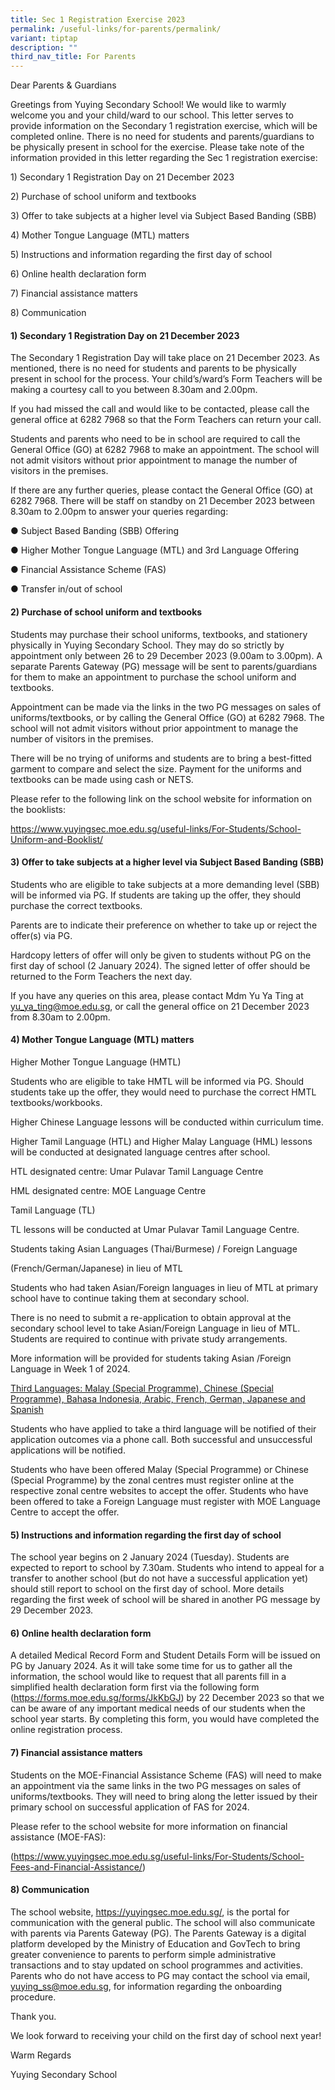 ```yaml
---
title: Sec 1 Registration Exercise 2023
permalink: /useful-links/for-parents/permalink/
variant: tiptap
description: ""
third_nav_title: For Parents
---
```

<p>Dear Parents &amp; Guardians</p><p></p><p>Greetings from Yuying Secondary School! We would like to warmly welcome you and your child/ward to our school. This letter serves to provide information on the Secondary 1 registration exercise, which will be completed online. There is no need for students and parents/guardians to be physically present in school for the exercise. Please take note of the information provided in this letter regarding the Sec 1 registration exercise:</p><p>1) Secondary 1 Registration Day on 21 December 2023</p><p>2) Purchase of school uniform and textbooks</p><p>3) Offer to take subjects at a higher level via Subject Based Banding (SBB)</p><p>4) Mother Tongue Language (MTL) matters</p><p>5) Instructions and information regarding the first day of school</p><p>6) Online health declaration form</p><p>7) Financial assistance matters</p><p>8) Communication</p><p></p><h4><strong>1) Secondary 1 Registration Day on 21 December 2023</strong></h4><p>The Secondary 1 Registration Day will take place on 21 December 2023. As mentioned, there is no need for students and parents to be physically present in school for the process. Your child’s/ward’s Form Teachers will be making a courtesy call to you between 8.30am and 2.00pm.</p><p>If you had missed the call and would like to be contacted, please call the general office at 6282 7968 so that the Form Teachers can return your call.</p><p>Students and parents who need to be in school are required to call the General Office (GO) at 6282 7968 to make an appointment. The school will not admit visitors without prior appointment to manage the number of visitors in the premises.</p><p>If there are any further queries, please contact the General Office (GO) at 6282 7968. There will be staff on standby on 21 December 2023 between 8.30am to 2.00pm to answer your queries regarding:</p><p>● Subject Based Banding (SBB) Offering</p><p>● Higher Mother Tongue Language (MTL) and 3rd Language Offering</p><p>● Financial Assistance Scheme (FAS)</p><p>● Transfer in/out of school</p><p></p><h4><strong>2) Purchase of school uniform and textbooks</strong></h4><p>Students may purchase their school uniforms, textbooks, and stationery physically in Yuying Secondary School. They may do so strictly by appointment only between 26 to 29 December 2023 (9.00am to 3.00pm). A separate Parents Gateway (PG) message will be sent to parents/guardians for them to make an appointment to purchase the school uniform and textbooks.</p><p>Appointment can be made via the links in the two PG messages on sales of uniforms/textbooks, or by calling the General Office (GO) at 6282 7968. The school will not admit visitors without prior appointment to manage the number of visitors in the premises.</p><p>There will be no trying of uniforms and students are to bring a best-fitted garment to compare and select the size. Payment for the uniforms and textbooks can be made using cash or NETS.</p><p>Please refer to the following link on the school website for information on the booklists:</p><p><a href="https://www.yuyingsec.moe.edu.sg/useful-links/For-Students/School-Uniform-and-Booklist/" rel="noopener noreferrer nofollow" target="_blank">https://www.yuyingsec.moe.edu.sg/useful-links/For-Students/School-Uniform-and-Booklist/</a></p><p></p><h4><strong>3) Offer to take subjects at a higher level via Subject Based Banding (SBB)</strong></h4><p>Students who are eligible to take subjects at a more demanding level (SBB) will be informed via PG. If students are taking up the offer, they should purchase the correct textbooks.</p><p>Parents are to indicate their preference on whether to take up or reject the offer(s) via PG.</p><p>Hardcopy letters of offer will only be given to students without PG on the first day of school (2 January 2024). The signed letter of offer should be returned to the Form Teachers the next day.</p><p>If you have any queries on this area, please contact Mdm Yu Ya Ting at <a href="mailto:yu_ya_ting@moe.edu.sg" rel="noopener noreferrer nofollow" target="_blank">yu_ya_ting@moe.edu.sg</a>, or call the general office on 21 December 2023 from 8.30am to 2.00pm.</p><p></p><h4><strong>4) Mother Tongue Language (MTL) matters</strong></h4><p>Higher Mother Tongue Language (HMTL)</p><p>Students who are eligible to take HMTL will be informed via PG. Should students take up the offer, they would need to purchase the correct HMTL textbooks/workbooks.</p><p>Higher Chinese Language lessons will be conducted within curriculum time.</p><p>Higher Tamil Language (HTL) and Higher Malay Language (HML) lessons will be conducted at designated language centres after school.</p><p>HTL designated centre: Umar Pulavar Tamil Language Centre</p><p>HML designated centre: MOE Language Centre</p><p>Tamil Language (TL)</p><p>TL lessons will be conducted at Umar Pulavar Tamil Language Centre.</p><p>Students taking Asian Languages (Thai/Burmese) / Foreign Language</p><p>(French/German/Japanese) in lieu of MTL</p><p>Students who had taken Asian/Foreign languages in lieu of MTL at primary school have to continue taking them at secondary school.</p><p>There is no need to submit a re-application to obtain approval at the secondary school level to take Asian/Foreign Language in lieu of MTL. Students are required to continue with private study arrangements.</p><p>More information will be provided for students taking Asian /Foreign Language in Week 1 of 2024.</p><p><u>Third Languages: Malay (Special Programme), Chinese (Special Programme), Bahasa Indonesia, Arabic, French, German, Japanese and Spanish</u></p><p>Students who have applied to take a third language will be notified of their application outcomes via a phone call. Both successful and unsuccessful applications will be notified.</p><p>Students who have been offered Malay (Special Programme) or Chinese (Special Programme) by the zonal centres must register online at the respective zonal centre websites to accept the offer. Students who have been offered to take a Foreign Language must register with MOE Language Centre to accept the offer.</p><p></p><h4><strong>5) Instructions and information regarding the first day of school</strong></h4><p>The school year begins on 2 January 2024 (Tuesday). Students are expected to report to school by 7.30am. Students who intend to appeal for a transfer to another school (but do not have a successful application yet) should still report to school on the first day of school. More details regarding the first week of school will be shared in another PG message by 29 December 2023.</p><p></p><h4><strong>6) Online health declaration form</strong></h4><p>A detailed Medical Record Form and Student Details Form will be issued on PG by January 2024. As it will take some time for us to gather all the information, the school would like to request that all parents fill in a simplified health declaration form first via the following form (<a href="https://forms.moe.edu.sg/forms/JkKbGJ" rel="noopener noreferrer nofollow" target="_blank">https://forms.moe.edu.sg/forms/JkKbGJ</a>) by 22 December 2023 so that we can be aware of any important medical needs of our students when the school year starts. By completing this form, you would have completed the online registration process.</p><p></p><h4><strong>7) Financial assistance matters</strong></h4><p>Students on the MOE-Financial Assistance Scheme (FAS) will need to make an appointment via the same links in the two PG messages on sales of uniforms/textbooks. They will need to bring along the letter issued by their primary school on successful application of FAS for 2024.</p><p>Please refer to the school website for more information on financial assistance (MOE-FAS):</p><p>(<a href="https://www.yuyingsec.moe.edu.sg/useful-links/For-Students/School-Fees-and-Financial-Assistance/" rel="noopener noreferrer nofollow" target="_blank">https://www.yuyingsec.moe.edu.sg/useful-links/For-Students/School-Fees-and-Financial-Assistance/</a>)</p><p></p><h4><strong>8) Communication</strong></h4><p>The school website, <a href="https://yuyingsec.moe.edu.sg/" rel="noopener noreferrer nofollow" target="_blank">https://yuyingsec.moe.edu.sg/</a>, is the portal for communication with the general public. The school will also communicate with parents via Parents Gateway (PG). The Parents Gateway is a digital platform developed by the Ministry of Education and GovTech to bring greater convenience to parents to perform simple administrative transactions and to stay updated on school programmes and activities. Parents who do not have access to PG may contact the school via email, <a href="mailto:yuying_ss@moe.edu.sg" rel="noopener noreferrer nofollow" target="_blank">yuying_ss@moe.edu.sg</a>, for information regarding the onboarding procedure.</p><p></p><p>Thank you.</p><p>We look forward to receiving your child on the first day of school next year!</p><p></p><p>Warm Regards</p><p>Yuying Secondary School</p>
